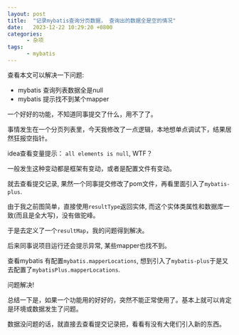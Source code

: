 ```yaml
---
layout: post
title:  "记录mybatis查询分页数据， 查询出的数据全是空的情况"
date:   2023-12-22 10:29:20 +0800
categories:
      - 杂项
tags:
      - mybatis
---
```



查看本文可以解决一下问题:
- mybatis 查询列表数据全是null
- mybatis 提示找不到某个mapper

一个好好的功能，不知道同事提交了什么，用不了了。

事情发生在一个分页列表里，今天我修改了一点逻辑，本地想单点调试下，结果居然狂报空指针。

idea查看变量提示： `all elements is null`, WTF？

一般发生这种变动都是框架有变动，或者是配置文件有变动。

就去查看提交记录, 果然一个同事提交修改了pom文件，再看里面引入了`mybatis-plus`.

由于我之前图简单，直接使用`resultType`返回实体, 而这个实体类属性和数据库一致(而且是全大写)，没有做驼峰。

于是去定义了一个`resultMap`，我的问题得到解决。

后来同事说项目运行还会提示异常, 某些mapper也找不到。 

查看mybatis 有配置`mybatis.mapperLocations`,  想到引入了`mybatis-plus`于是又去配置了`mybatisPlus.mapperLocations`. 

问题解决!

总结一下是，如果一个功能用的好好的，突然不能正常使用了。基本上就可以肯定是环境或数据发生了问题。 

数据没问题的话，就直接去查看提交记录把，看看有没有大佬们引入新的东西。


